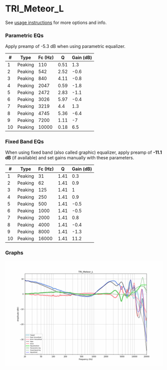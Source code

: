 # TRI_Meteor_L
See [usage instructions](https://github.com/jaakkopasanen/AutoEq#usage) for more options and info.

### Parametric EQs
Apply preamp of -5.3 dB when using parametric equalizer.

|   # | Type    |   Fc (Hz) |    Q |   Gain (dB) |
|-----|---------|-----------|------|-------------|
|   1 | Peaking |       110 | 0.51 |         1.3 |
|   2 | Peaking |       542 | 2.52 |        -0.6 |
|   3 | Peaking |       840 | 4.11 |        -0.8 |
|   4 | Peaking |      2047 | 0.59 |        -1.8 |
|   5 | Peaking |      2472 | 2.83 |        -1.1 |
|   6 | Peaking |      3026 | 5.97 |        -0.4 |
|   7 | Peaking |      3219 | 4.4  |         1.3 |
|   8 | Peaking |      4745 | 5.36 |        -6.4 |
|   9 | Peaking |      7200 | 1.11 |        -7   |
|  10 | Peaking |     10000 | 0.18 |         6.5 |

### Fixed Band EQs
When using fixed band (also called graphic) equalizer, apply preamp of **-11.1 dB** (if available) and set gains manually with these parameters.

|   # | Type    |   Fc (Hz) |    Q |   Gain (dB) |
|-----|---------|-----------|------|-------------|
|   1 | Peaking |        31 | 1.41 |         0.3 |
|   2 | Peaking |        62 | 1.41 |         0.9 |
|   3 | Peaking |       125 | 1.41 |         1   |
|   4 | Peaking |       250 | 1.41 |         0.9 |
|   5 | Peaking |       500 | 1.41 |        -0.5 |
|   6 | Peaking |      1000 | 1.41 |        -0.5 |
|   7 | Peaking |      2000 | 1.41 |         0.8 |
|   8 | Peaking |      4000 | 1.41 |        -0.4 |
|   9 | Peaking |      8000 | 1.41 |        -1.3 |
|  10 | Peaking |     16000 | 1.41 |        11.2 |

### Graphs
![](./TRI_Meteor_L.png)
